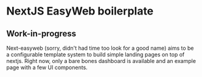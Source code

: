 # NextJS EasyWeb boilerplate

## Work-in-progress

Next-easyweb (sorry, didn't had time too look for a good name) aims to be a configurable template system to build simple landing pages on top of nextjs.
Right now, only a bare bones dashboard is available and an example page with a few UI components.

